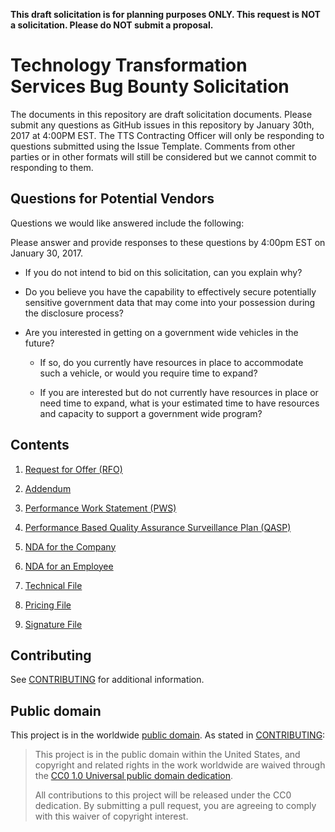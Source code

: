**This draft solicitation is for planning purposes ONLY. This request is NOT a solicitation. Please do NOT submit a proposal.**

# Technology Transformation Services Bug Bounty Solicitation
The documents in this repository are draft solicitation documents. Please submit any questions as GitHub issues in this repository by January 30th, 2017 at 4:00PM EST. The TTS Contracting Officer will only be responding to questions submitted using the Issue Template. Comments from other parties or in other formats will still be considered but we cannot commit to responding to them.

## Questions for Potential Vendors

Questions we would like answered include the following:

Please answer and provide responses to these questions by 4:00pm EST on January 30, 2017.

* If you do not intend to bid on this solicitation, can you explain why?

* Do you believe you have the capability to effectively secure potentially sensitive government data that may come into your possession during the disclosure process?

* Are  you interested in getting on a government wide vehicles in the future? 

  * If so, do you currently have resources in place to accommodate such a vehicle, or would you require time to expand?

  * If you are interested but do not currently have resources in place or need time to expand, what is your estimated time to have resources and capacity to support a government wide program?

## Contents

1. [Request for Offer (RFO)](draft_solicitation_documents/001_RFO.md)

2. [Addendum](draft_solicitation_documents/002_Addendum.md)

3. [Performance Work Statement (PWS)](draft_solicitation_documents/003_PWS.md)

4. [Performance Based Quality Assurance Surveillance Plan (QASP)](draft_solicitation_documents/004_QASP.md)

5. [NDA for the Company](draft_solicitation_documents/005_NDA_Company.md)

6. [NDA for an Employee](draft_solicitation_documents/006_NDA_Employee.md)

7. [Technical File](draft_solicitation_documents/response_templates/007_TECHNICAL_FILE.yaml)

8. [Pricing File](draft_solicitation_documents/response_templates/008_PRICING_FILE.yaml)

9. [Signature File](draft_solicitation_documents/response_templates/009_SIGNATURE_FILE.md)

## Contributing

See [CONTRIBUTING](CONTRIBUTING.md) for additional information.


## Public domain

This project is in the worldwide [public domain](LICENSE.md). As stated in [CONTRIBUTING](CONTRIBUTING.md):

> This project is in the public domain within the United States, and copyright and related rights in the work worldwide are waived through the [CC0 1.0 Universal public domain dedication](https://creativecommons.org/publicdomain/zero/1.0/).
>
> All contributions to this project will be released under the CC0 dedication. By submitting a pull request, you are agreeing to comply with this waiver of copyright interest.
